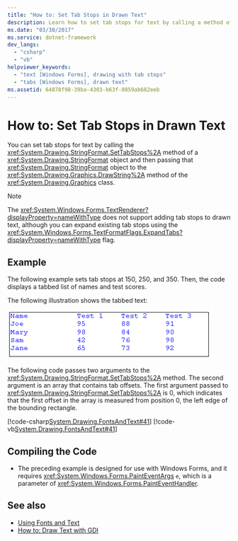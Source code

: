 ```yaml
---
title: "How to: Set Tab Stops in Drawn Text"
description: Learn how to set tab stops for text by calling a method of a System.Drawing.StringFormat object that is passed to a method of the System.Drawing.Graphics class.
ms.date: "03/30/2017"
ms.service: dotnet-framework
dev_langs:
  - "csharp"
  - "vb"
helpviewer_keywords:
  - "text [Windows Forms], drawing with tab stops"
  - "tabs [Windows Forms], drawn text"
ms.assetid: 64878f98-39ba-4303-b63f-0859ab682eeb
---
```

# How to: Set Tab Stops in Drawn Text

You can set tab stops for text by calling the <xref:System.Drawing.StringFormat.SetTabStops%2A> method of a <xref:System.Drawing.StringFormat> object and then passing that <xref:System.Drawing.StringFormat> object to the <xref:System.Drawing.Graphics.DrawString%2A> method of the <xref:System.Drawing.Graphics> class.

> [!NOTE]
> The <xref:System.Windows.Forms.TextRenderer?displayProperty=nameWithType> does not support adding tab stops to drawn text, although you can expand existing tab stops using the <xref:System.Windows.Forms.TextFormatFlags.ExpandTabs?displayProperty=nameWithType> flag.

## Example

The following example sets tab stops at 150, 250, and 350. Then, the code displays a tabbed list of names and test scores.

The following illustration shows the tabbed text:

![Screenshot that shows a tabbed list of names and scores.](./media/how-to-set-tab-stops-in-drawn-text/tab-list-names-test-scores.png)

The following code passes two arguments to the <xref:System.Drawing.StringFormat.SetTabStops%2A> method. The second argument is an array that contains tab offsets. The first argument passed to <xref:System.Drawing.StringFormat.SetTabStops%2A> is 0, which indicates that the first offset in the array is measured from position 0, the left edge of the bounding rectangle.

[!code-csharp[System.Drawing.FontsAndText#41](~/samples/snippets/csharp/VS_Snippets_Winforms/System.Drawing.FontsAndText/CS/Class1.cs#41)]
[!code-vb[System.Drawing.FontsAndText#41](~/samples/snippets/visualbasic/VS_Snippets_Winforms/System.Drawing.FontsAndText/VB/Class1.vb#41)]

## Compiling the Code

- The preceding example is designed for use with Windows Forms, and it requires <xref:System.Windows.Forms.PaintEventArgs> `e`, which is a parameter of <xref:System.Windows.Forms.PaintEventHandler>.

## See also

- [Using Fonts and Text](using-fonts-and-text.md)
- [How to: Draw Text with GDI](how-to-draw-text-with-gdi.md)
